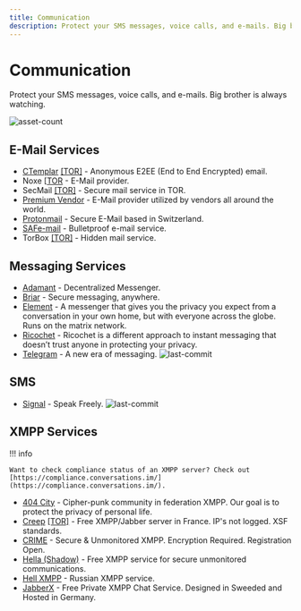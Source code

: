 ```yaml
---
title: Communication
description: Protect your SMS messages, voice calls, and e-mails. Big brother is always watching.
---
```


# Communication

Protect your SMS messages, voice calls, and e-mails. Big brother is always watching.

![asset-count](https://img.shields.io/badge/Tools%20%26%20Resources%20Available-19-757575?style=for-the-badge)


## E-Mail Services

* [CTemplar](https://ctemplar.com/) [[TOR]](http://ctemplarpizuduxk3fkwrieizstx33kg5chlvrh37nz73pv5smsvl6ad.onion/) - Anonymous E2EE (End to End Encrypted) email. 
* Noxe [[TOR](http://noxe622edajixluakfmma5dolaakdtmhfgtz7ninulfnecsbwoybogyd.onion/) - E-Mail provider. 
* SecMail [[TOR]](http://secmail63sex4dfw6h2nsrbmfz2z6alwxe4e3adtkpd4pcvkhht4jdad.onion/) - Secure mail service in TOR. 
* [Premium Vendor](https://premiumvendor.net/) - E-Mail provider utilized by vendors all around the world. 
* [Protonmail](https://protonmail.com/) - Secure E-Mail based in Switzerland. 
* [SAFe-mail](https://safe-mail.net) - Bulletproof e-mail service. 
* TorBox [[TOR]](http://torbox36ijlcevujx7mjb4oiusvwgvmue7jfn2cvutwa6kl6to3uyqad.onion/index-en.php) - Hidden mail service. 


## Messaging Services

* [Adamant](https://adamant.im/) - Decentralized Messenger. 
* [Briar](https://briarproject.org/) - Secure messaging, anywhere. 
* [Element](https://element.io/) - A messenger that gives you the privacy you expect from a conversation in your own home, but with everyone across the globe. Runs on the matrix network. 
* [Ricochet](https://ricochet.im/) - Ricochet is a different approach to instant messaging that doesn’t trust anyone in protecting your privacy. 
* [Telegram](https://telegram.org/) - A new era of messaging. ![last-commit](https://img.shields.io/github/last-commit/telegramdesktop/tdesktop?style=flat)


## SMS

* [Signal](https://www.signal.org/) - Speak Freely. ![last-commit](https://img.shields.io/github/last-commit/signalapp/Signal-Desktop?style=flat)


## XMPP Services

!!! info

    Want to check compliance status of an XMPP server? Check out [https://compliance.conversations.im/](https://compliance.conversations.im/).

* [404 City](https://404.city/) - Cipher-punk community in federation XMPP. Our goal is to protect the privacy of personal life. 
* [Creep](https://creep.im) [[TOR]](http://creep7nissfumwyx.onion) - Free XMPP/Jabber server in France. IP's not logged. XSF standards. 
* [CRIME](https://crime.io) - Secure & Unmonitored XMPP. Encryption Required. Registration Open. 
* [Hella (Shadow)](https://www.hell.la/) - Free XMPP service for secure unmonitored communications. 
* [Hell XMPP](https://4ept.net/xmpp/) - Russian XMPP service. 
* [JabberX](https://jabberx.net/) - Free Private XMPP Chat Service. Designed in Sweeded and Hosted in Germany. 
